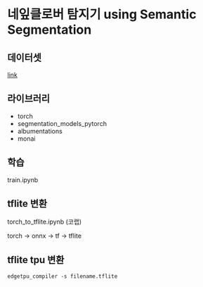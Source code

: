# 네잎클로버 탐지기 using Semantic Segmentation

## 데이터셋
[link](https://biomedicalcomputervision.uniandes.edu.co/publications/finding-four-leaf-clovers-a-benchmark-for-fine-grained-object-localization/)

## 라이브러리
* torch
* segmentation_models_pytorch
* albumentations
* monai

## 학습
train.ipynb

## tflite 변환
torch_to_tflite.ipynb (코랩)

torch -> onnx -> tf -> tflite

## tflite tpu 변환
```
edgetpu_compiler -s filename.tflite
```